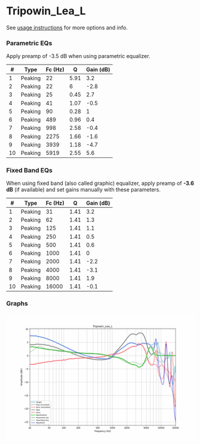 # Tripowin_Lea_L
See [usage instructions](https://github.com/jaakkopasanen/AutoEq#usage) for more options and info.

### Parametric EQs
Apply preamp of -3.5 dB when using parametric equalizer.

|   # | Type    |   Fc (Hz) |    Q |   Gain (dB) |
|-----|---------|-----------|------|-------------|
|   1 | Peaking |        22 | 5.91 |         3.2 |
|   2 | Peaking |        22 | 6    |        -2.8 |
|   3 | Peaking |        25 | 0.45 |         2.7 |
|   4 | Peaking |        41 | 1.07 |        -0.5 |
|   5 | Peaking |        90 | 0.28 |         1   |
|   6 | Peaking |       489 | 0.96 |         0.4 |
|   7 | Peaking |       998 | 2.58 |        -0.4 |
|   8 | Peaking |      2275 | 1.66 |        -1.6 |
|   9 | Peaking |      3939 | 1.18 |        -4.7 |
|  10 | Peaking |      5919 | 2.55 |         5.6 |

### Fixed Band EQs
When using fixed band (also called graphic) equalizer, apply preamp of **-3.6 dB** (if available) and set gains manually with these parameters.

|   # | Type    |   Fc (Hz) |    Q |   Gain (dB) |
|-----|---------|-----------|------|-------------|
|   1 | Peaking |        31 | 1.41 |         3.2 |
|   2 | Peaking |        62 | 1.41 |         1.3 |
|   3 | Peaking |       125 | 1.41 |         1.1 |
|   4 | Peaking |       250 | 1.41 |         0.5 |
|   5 | Peaking |       500 | 1.41 |         0.6 |
|   6 | Peaking |      1000 | 1.41 |         0   |
|   7 | Peaking |      2000 | 1.41 |        -2.2 |
|   8 | Peaking |      4000 | 1.41 |        -3.1 |
|   9 | Peaking |      8000 | 1.41 |         1.9 |
|  10 | Peaking |     16000 | 1.41 |        -0.1 |

### Graphs
![](./Tripowin_Lea_L.png)
